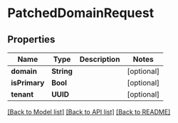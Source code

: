 # PatchedDomainRequest

## Properties
Name | Type | Description | Notes
------------ | ------------- | ------------- | -------------
**domain** | **String** |  | [optional] 
**isPrimary** | **Bool** |  | [optional] 
**tenant** | **UUID** |  | [optional] 

[[Back to Model list]](../README.md#documentation-for-models) [[Back to API list]](../README.md#documentation-for-api-endpoints) [[Back to README]](../README.md)


